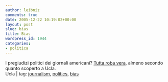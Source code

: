 ```yaml
---
author: leibniz
comments: true
date: 2005-12-22 10:19:02+00:00
layout: post
slug: bias
title: Bias
wordpress_id: 1944
categories:
- politica
---
```


I pregiudizi politici dei giornali americani? [Tutta roba vera](http://newsroom.ucla.edu/page.asp?RelNum=6664), almeno secondo quanto scoperto a Ucla.  
Ucla | tag: [journalism](http://www.technorati.com/tags/journalism), [politics](http://www.technorati.com/tags/politics), [bias](http://www.technorati.com/tags/bias)
